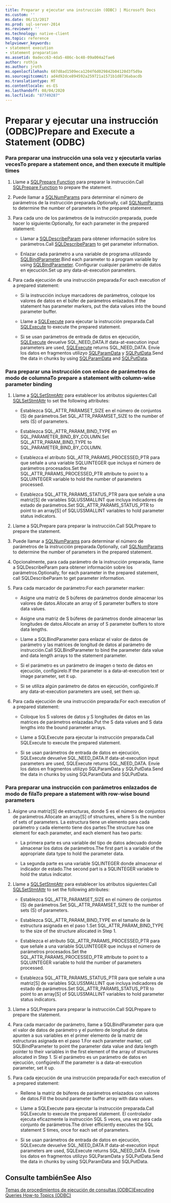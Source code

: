 ```yaml
---
title: Preparar y ejecutar una instrucción (ODBC) | Microsoft Docs
ms.custom: ''
ms.date: 06/13/2017
ms.prod: sql-server-2014
ms.reviewer: ''
ms.technology: native-client
ms.topic: reference
helpviewer_keywords:
- statement execution
- statement preparation
ms.assetid: 0adecc63-4da5-486c-bc48-09a004a2fae6
author: rothja
ms.author: jroth
ms.openlocfilehash: 607d8ad1509eca1204f6d029842b04120d3f5d9a
ms.sourcegitcommit: ad4d92dce894592a259721a1571b1d8736abacdb
ms.translationtype: MT
ms.contentlocale: es-ES
ms.lasthandoff: 08/04/2020
ms.locfileid: "87749287"
---
```

# <a name="prepare-and-execute-a-statement-odbc"></a><span data-ttu-id="09a35-102">Preparar y ejecutar una instrucción (ODBC)</span><span class="sxs-lookup"><span data-stu-id="09a35-102">Prepare and Execute a Statement (ODBC)</span></span>
    
### <a name="to-prepare-a-statement-once-and-then-execute-it-multiple-times"></a><span data-ttu-id="09a35-103">Para preparar una instrucción una sola vez y ejecutarla varias veces</span><span class="sxs-lookup"><span data-stu-id="09a35-103">To prepare a statement once, and then execute it multiple times</span></span>  
  
1.  <span data-ttu-id="09a35-104">Llame a [SQLPrepare Function](https://go.microsoft.com/fwlink/?LinkId=59360) para preparar la instrucción.</span><span class="sxs-lookup"><span data-stu-id="09a35-104">Call [SQLPrepare Function](https://go.microsoft.com/fwlink/?LinkId=59360) to prepare the statement.</span></span>  
  
2.  <span data-ttu-id="09a35-105">Puede llamar a [SQLNumParams](https://go.microsoft.com/fwlink/?LinkId=58404) para determinar el número de parámetros de la instrucción preparada.</span><span class="sxs-lookup"><span data-stu-id="09a35-105">Optionally, call [SQLNumParams](https://go.microsoft.com/fwlink/?LinkId=58404) to determine the number of parameters in the prepared statement.</span></span>  
  
3.  <span data-ttu-id="09a35-106">Para cada uno de los parámetros de la instrucción preparada, puede hacer lo siguiente:</span><span class="sxs-lookup"><span data-stu-id="09a35-106">Optionally, for each parameter in the prepared statement:</span></span>  
  
    -   <span data-ttu-id="09a35-107">Llamar a [SQLDescribeParam](../../native-client-odbc-api/sqldescribeparam.md) para obtener información sobre los parámetros.</span><span class="sxs-lookup"><span data-stu-id="09a35-107">Call [SQLDescribeParam](../../native-client-odbc-api/sqldescribeparam.md) to get parameter information.</span></span>  
  
    -   <span data-ttu-id="09a35-108">Enlazar cada parámetro a una variable de programa utilizando [SQLBindParameter](../../native-client-odbc-api/sqlbindparameter.md).</span><span class="sxs-lookup"><span data-stu-id="09a35-108">Bind each parameter to a program variable by using [SQLBindParameter](../../native-client-odbc-api/sqlbindparameter.md).</span></span> <span data-ttu-id="09a35-109">Configurar cualquier parámetro de datos en ejecución.</span><span class="sxs-lookup"><span data-stu-id="09a35-109">Set up any data-at-execution parameters.</span></span>  
  
4.  <span data-ttu-id="09a35-110">Para cada ejecución de una instrucción preparada:</span><span class="sxs-lookup"><span data-stu-id="09a35-110">For each execution of a prepared statement:</span></span>  
  
    -   <span data-ttu-id="09a35-111">Si la instrucción incluye marcadores de parámetros, coloque los valores de datos en el búfer de parámetros enlazados.</span><span class="sxs-lookup"><span data-stu-id="09a35-111">If the statement has parameter markers, put the data values into the bound parameter buffer.</span></span>  
  
    -   <span data-ttu-id="09a35-112">Llame a [SQLExecute](https://go.microsoft.com/fwlink/?LinkId=58400) para ejecutar la instrucción preparada.</span><span class="sxs-lookup"><span data-stu-id="09a35-112">Call [SQLExecute](https://go.microsoft.com/fwlink/?LinkId=58400) to execute the prepared statement.</span></span>  
  
    -   <span data-ttu-id="09a35-113">Si se usan parámetros de entrada de datos en ejecución, [SQLExecute](https://go.microsoft.com/fwlink/?LinkId=58400) devuelve SQL_NEED_DATA.</span><span class="sxs-lookup"><span data-stu-id="09a35-113">If data-at-execution input parameters are used, [SQLExecute](https://go.microsoft.com/fwlink/?LinkId=58400) returns SQL_NEED_DATA.</span></span> <span data-ttu-id="09a35-114">Envíe los datos en fragmentos utilizyo [SQLParamData](https://go.microsoft.com/fwlink/?LinkId=58405) y [SQLPutData](../../native-client-odbc-api/sqlputdata.md).</span><span class="sxs-lookup"><span data-stu-id="09a35-114">Send the data in chunks by using [SQLParamData](https://go.microsoft.com/fwlink/?LinkId=58405) and [SQLPutData](../../native-client-odbc-api/sqlputdata.md).</span></span>  
  
### <a name="to-prepare-a-statement-with-column-wise-parameter-binding"></a><span data-ttu-id="09a35-115">Para preparar una instrucción con enlace de parámetros de modo de columna</span><span class="sxs-lookup"><span data-stu-id="09a35-115">To prepare a statement with column-wise parameter binding</span></span>  
  
1.  <span data-ttu-id="09a35-116">Llame a [SQLSetStmtAttr](../../native-client-odbc-api/sqlsetstmtattr.md) para establecer los atributos siguientes:</span><span class="sxs-lookup"><span data-stu-id="09a35-116">Call [SQLSetStmtAttr](../../native-client-odbc-api/sqlsetstmtattr.md) to set the following attributes:</span></span>  
  
    -   <span data-ttu-id="09a35-117">Establezca SQL_ATTR_PARAMSET_SIZE en el número de conjuntos (S) de parámetros.</span><span class="sxs-lookup"><span data-stu-id="09a35-117">Set SQL_ATTR_PARAMSET_SIZE to the number of sets (S) of parameters.</span></span>  
  
    -   <span data-ttu-id="09a35-118">Establezca SQL_ATTR_PARAM_BIND_TYPE en SQL_PARAMETER_BIND_BY_COLUMN.</span><span class="sxs-lookup"><span data-stu-id="09a35-118">Set SQL_ATTR_PARAM_BIND_TYPE to SQL_PARAMETER_BIND_BY_COLUMN.</span></span>  
  
    -   <span data-ttu-id="09a35-119">Establezca el atributo SQL_ATTR_PARAMS_PROCESSED_PTR para que señale a una variable SQLUINTEGER que incluya el número de parámetros procesados.</span><span class="sxs-lookup"><span data-stu-id="09a35-119">Set the SQL_ATTR_PARAMS_PROCESSED_PTR attribute to point to a SQLUINTEGER variable to hold the number of parameters processed.</span></span>  
  
    -   <span data-ttu-id="09a35-120">Establezca SQL_ATTR_PARAMS_STATUS_PTR para que señale a una matriz[S] de variables SQLUSSMALLINT que incluya indicadores de estado de parámetros.</span><span class="sxs-lookup"><span data-stu-id="09a35-120">Set SQL_ATTR_PARAMS_STATUS_PTR to point to an array[S] of SQLUSSMALLINT variables to hold parameter status indicators.</span></span>  
  
2.  <span data-ttu-id="09a35-121">Llame a SQLPrepare para preparar la instrucción.</span><span class="sxs-lookup"><span data-stu-id="09a35-121">Call SQLPrepare to prepare the statement.</span></span>  
  
3.  <span data-ttu-id="09a35-122">Puede llamar a [SQLNumParams](https://go.microsoft.com/fwlink/?LinkId=58404) para determinar el número de parámetros de la instrucción preparada.</span><span class="sxs-lookup"><span data-stu-id="09a35-122">Optionally, call [SQLNumParams](https://go.microsoft.com/fwlink/?LinkId=58404) to determine the number of parameters in the prepared statement.</span></span>  
  
4.  <span data-ttu-id="09a35-123">Opcionalmente, para cada parámetro de la instrucción preparada, llame a SQLDescribeParam para obtener información sobre los parámetros.</span><span class="sxs-lookup"><span data-stu-id="09a35-123">Optionally, for each parameter in the prepared statement, call SQLDescribeParam to get parameter information.</span></span>  
  
5.  <span data-ttu-id="09a35-124">Para cada marcador de parámetro:</span><span class="sxs-lookup"><span data-stu-id="09a35-124">For each parameter marker:</span></span>  
  
    -   <span data-ttu-id="09a35-125">Asigne una matriz de S búferes de parámetros donde almacenar los valores de datos.</span><span class="sxs-lookup"><span data-stu-id="09a35-125">Allocate an array of S parameter buffers to store data values.</span></span>  
  
    -   <span data-ttu-id="09a35-126">Asigne una matriz de S búferes de parámetros donde almacenar las longitudes de datos.</span><span class="sxs-lookup"><span data-stu-id="09a35-126">Allocate an array of S parameter buffers to store data lengths.</span></span>  
  
    -   <span data-ttu-id="09a35-127">Llame a SQLBindParameter para enlazar el valor de datos de parámetro y las matrices de longitud de datos al parámetro de instrucción.</span><span class="sxs-lookup"><span data-stu-id="09a35-127">Call SQLBindParameter to bind the parameter data value and data length arrays to the statement parameter.</span></span>  
  
    -   <span data-ttu-id="09a35-128">Si el parámetro es un parámetro de imagen o texto de datos en ejecución, configúrelo.</span><span class="sxs-lookup"><span data-stu-id="09a35-128">If the parameter is a data-at-execution text or image parameter, set it up.</span></span>  
  
    -   <span data-ttu-id="09a35-129">Si se utiliza algún parámetro de datos en ejecución, configúrelo.</span><span class="sxs-lookup"><span data-stu-id="09a35-129">If any data-at-execution parameters are used, set them up.</span></span>  
  
6.  <span data-ttu-id="09a35-130">Para cada ejecución de una instrucción preparada:</span><span class="sxs-lookup"><span data-stu-id="09a35-130">For each execution of a prepared statement:</span></span>  
  
    -   <span data-ttu-id="09a35-131">Coloque los S valores de datos y S longitudes de datos en las matrices de parámetros enlazadas.</span><span class="sxs-lookup"><span data-stu-id="09a35-131">Put the S data values and S data lengths into the bound parameter arrays.</span></span>  
  
    -   <span data-ttu-id="09a35-132">Llame a SQLExecute para ejecutar la instrucción preparada.</span><span class="sxs-lookup"><span data-stu-id="09a35-132">Call SQLExecute to execute the prepared statement.</span></span>  
  
    -   <span data-ttu-id="09a35-133">Si se usan parámetros de entrada de datos en ejecución, SQLExecute devuelve SQL_NEED_DATA.</span><span class="sxs-lookup"><span data-stu-id="09a35-133">If data-at-execution input parameters are used, SQLExecute returns SQL_NEED_DATA.</span></span> <span data-ttu-id="09a35-134">Envíe los datos en fragmentos utilizyo SQLParamData y SQLPutData.</span><span class="sxs-lookup"><span data-stu-id="09a35-134">Send the data in chunks by using SQLParamData and SQLPutData.</span></span>  
  
### <a name="to-prepare-a-statement-with-row-wise-bound-parameters"></a><span data-ttu-id="09a35-135">Para preparar una instrucción con parámetros enlazados de modo de fila</span><span class="sxs-lookup"><span data-stu-id="09a35-135">To prepare a statement with row-wise bound parameters</span></span>  
  
1.  <span data-ttu-id="09a35-136">Asigne una matriz[S] de estructuras, donde S es el número de conjuntos de parámetros.</span><span class="sxs-lookup"><span data-stu-id="09a35-136">Allocate an array[S] of structures, where S is the number of sets of parameters.</span></span> <span data-ttu-id="09a35-137">La estructura tiene un elemento para cada parámetro y cada elemento tiene dos partes:</span><span class="sxs-lookup"><span data-stu-id="09a35-137">The structure has one element for each parameter, and each element has two parts:</span></span>  
  
    -   <span data-ttu-id="09a35-138">La primera parte es una variable del tipo de datos adecuado donde almacenar los datos de parámetros.</span><span class="sxs-lookup"><span data-stu-id="09a35-138">The first part is a variable of the appropriate data type to hold the parameter data.</span></span>  
  
    -   <span data-ttu-id="09a35-139">La segunda parte es una variable SQLINTEGER donde almacenar el indicador de estado.</span><span class="sxs-lookup"><span data-stu-id="09a35-139">The second part is a SQLINTEGER variable to hold the status indicator.</span></span>  
  
2.  <span data-ttu-id="09a35-140">Llame a [SQLSetStmtAttr](../../native-client-odbc-api/sqlsetstmtattr.md) para establecer los atributos siguientes:</span><span class="sxs-lookup"><span data-stu-id="09a35-140">Call [SQLSetStmtAttr](../../native-client-odbc-api/sqlsetstmtattr.md) to set the following attributes:</span></span>  
  
    -   <span data-ttu-id="09a35-141">Establezca SQL_ATTR_PARAMSET_SIZE en el número de conjuntos (S) de parámetros.</span><span class="sxs-lookup"><span data-stu-id="09a35-141">Set SQL_ATTR_PARAMSET_SIZE to the number of sets (S) of parameters.</span></span>  
  
    -   <span data-ttu-id="09a35-142">Establezca SQL_ATTR_PARAM_BIND_TYPE en el tamaño de la estructura asignada en el paso 1.</span><span class="sxs-lookup"><span data-stu-id="09a35-142">Set SQL_ATTR_PARAM_BIND_TYPE to the size of the structure allocated in Step 1.</span></span>  
  
    -   <span data-ttu-id="09a35-143">Establezca el atributo SQL_ATTR_PARAMS_PROCESSED_PTR para que señale a una variable SQLUINTEGER que incluya el número de parámetros procesados.</span><span class="sxs-lookup"><span data-stu-id="09a35-143">Set the SQL_ATTR_PARAMS_PROCESSED_PTR attribute to point to a SQLUINTEGER variable to hold the number of parameters processed.</span></span>  
  
    -   <span data-ttu-id="09a35-144">Establezca SQL_ATTR_PARAMS_STATUS_PTR para que señale a una matriz[S] de variables SQLUSSMALLINT que incluya indicadores de estado de parámetros.</span><span class="sxs-lookup"><span data-stu-id="09a35-144">Set SQL_ATTR_PARAMS_STATUS_PTR to point to an array[S] of SQLUSSMALLINT variables to hold parameter status indicators.</span></span>  
  
3.  <span data-ttu-id="09a35-145">Llame a SQLPrepare para preparar la instrucción.</span><span class="sxs-lookup"><span data-stu-id="09a35-145">Call SQLPrepare to prepare the statement.</span></span>  
  
4.  <span data-ttu-id="09a35-146">Para cada marcador de parámetro, llame a SQLBindParameter para que el valor de datos de parámetro y el puntero de longitud de datos apunten a sus variables en el primer elemento de la matriz de estructuras asignada en el paso 1.</span><span class="sxs-lookup"><span data-stu-id="09a35-146">For each parameter marker, call SQLBindParameter to point the parameter data value and data length pointer to their variables in the first element of the array of structures allocated in Step 1.</span></span> <span data-ttu-id="09a35-147">Si el parámetro es un parámetro de datos en ejecución, configúrelo.</span><span class="sxs-lookup"><span data-stu-id="09a35-147">If the parameter is a data-at-execution parameter, set it up.</span></span>  
  
5.  <span data-ttu-id="09a35-148">Para cada ejecución de una instrucción preparada:</span><span class="sxs-lookup"><span data-stu-id="09a35-148">For each execution of a prepared statement:</span></span>  
  
    -   <span data-ttu-id="09a35-149">Rellene la matriz de búferes de parámetros enlazados con valores de datos.</span><span class="sxs-lookup"><span data-stu-id="09a35-149">Fill the bound parameter buffer array with data values.</span></span>  
  
    -   <span data-ttu-id="09a35-150">Llame a SQLExecute para ejecutar la instrucción preparada.</span><span class="sxs-lookup"><span data-stu-id="09a35-150">Call SQLExecute to execute the prepared statement.</span></span> <span data-ttu-id="09a35-151">El controlador ejecuta eficazmente la instrucción SQL S veces, una vez para cada conjunto de parámetros.</span><span class="sxs-lookup"><span data-stu-id="09a35-151">The driver efficiently executes the SQL statement S times, once for each set of parameters.</span></span>  
  
    -   <span data-ttu-id="09a35-152">Si se usan parámetros de entrada de datos en ejecución, SQLExecute devuelve SQL_NEED_DATA.</span><span class="sxs-lookup"><span data-stu-id="09a35-152">If data-at-execution input parameters are used, SQLExecute returns SQL_NEED_DATA.</span></span> <span data-ttu-id="09a35-153">Envíe los datos en fragmentos utilizyo SQLParamData y SQLPutData.</span><span class="sxs-lookup"><span data-stu-id="09a35-153">Send the data in chunks by using SQLParamData and SQLPutData.</span></span>  
  
## <a name="see-also"></a><span data-ttu-id="09a35-154">Consulte también</span><span class="sxs-lookup"><span data-stu-id="09a35-154">See Also</span></span>  
 [<span data-ttu-id="09a35-155">Temas de procedimientos de ejecución de consultas &#40;ODBC&#41;</span><span class="sxs-lookup"><span data-stu-id="09a35-155">Executing Queries How-to Topics &#40;ODBC&#41;</span></span>](executing-queries-how-to-topics-odbc.md)  
  
  
